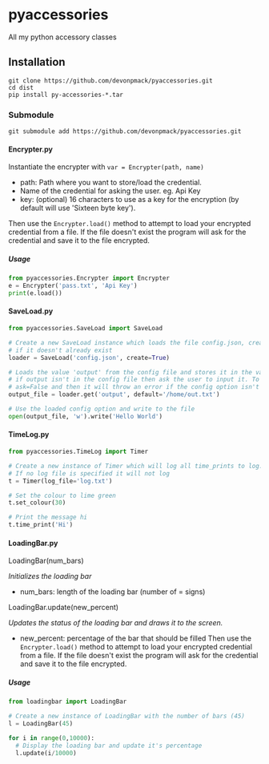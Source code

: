 # pyaccessories
All my python accessory classes

## Installation

```console
git clone https://github.com/devonpmack/pyaccessories.git
cd dist
pip install py-accessories-*.tar
```

### Submodule
```console
git submodule add https://github.com/devonpmack/pyaccessories.git
```

#### Encrypter.py
Instantiate the encrypter with `var = Encrypter(path, name)`
- path: Path where you want to store/load the credential.
- Name of the credential for asking the user. eg. Api Key
- key: (optional) 16 characters to use as a key for the encryption (by default will use 'Sixteen byte key').

Then use the `Encrypter.load()` method to attempt to load your encrypted credential from a file. If the file doesn't exist the program will ask for the credential and save it to the file encrypted.
##### Usage
```python
from pyaccessories.Encrypter import Encrypter
e = Encrypter('pass.txt', 'Api Key')
print(e.load())
```

#### SaveLoad.py
```python
from pyaccessories.SaveLoad import SaveLoad

# Create a new SaveLoad instance which loads the file config.json, creating it
# if it doesn't already exist
loader = SaveLoad('config.json', create=True)

# Loads the value 'output' from the config file and stores it in the variable output_file
# if output isn't in the config file then ask the user to input it. To turn this ask off use
# ask=False and then it will throw an error if the config option isn't there
output_file = loader.get('output', default='/home/out.txt')

# Use the loaded config option and write to the file
open(output_file, 'w').write('Hello World')
```

#### TimeLog.py
```python
from pyaccessories.TimeLog import Timer

# Create a new instance of Timer which will log all time_prints to log.txt
# If no log file is specified it will not log
t = Timer(log_file='log.txt')

# Set the colour to lime green
t.set_colour(30)

# Print the message hi
t.time_print('Hi')
```

#### LoadingBar.py
LoadingBar(num_bars)
  
  *Initializes the loading bar*
- num_bars: length of the loading bar (number of = signs) 

LoadingBar.update(new_percent)
  
  *Updates the status of the loading bar and draws it to the screen.*
- new_percent: percentage of the bar that should be filled
Then use the `Encrypter.load()` method to attempt to load your encrypted credential from a file. If the file doesn't exist the program will ask for the credential and save it to the file encrypted.
##### Usage
```python
from loadingbar import LoadingBar

# Create a new instance of LoadingBar with the number of bars (45)
l = LoadingBar(45)

for i in range(0,10000):
  # Display the loading bar and update it's percentage
  l.update(i/10000)
  
```
